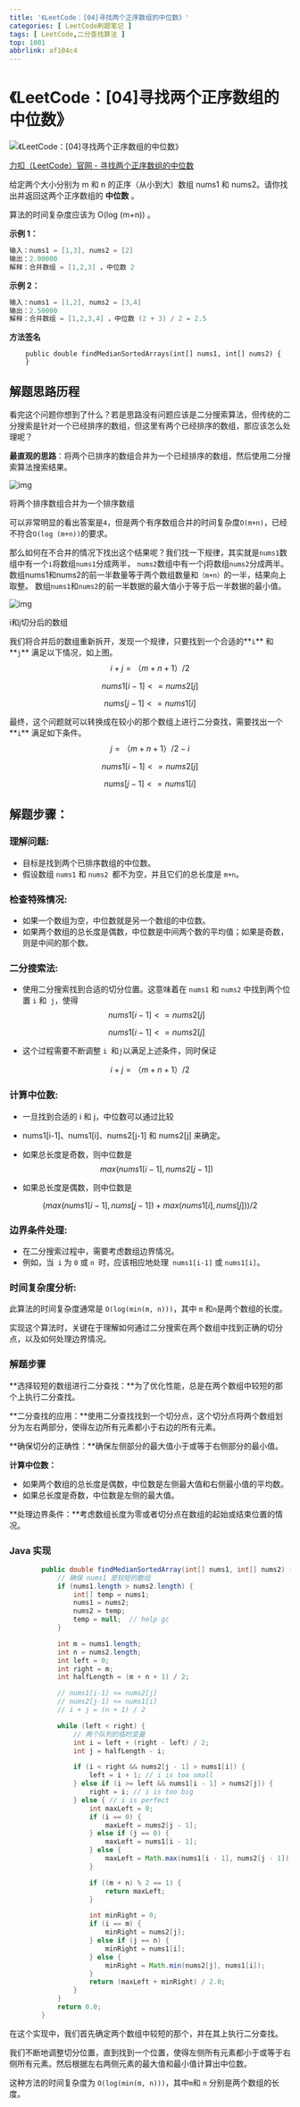 ```yaml
---
title: '《LeetCode：[04]寻找两个正序数组的中位数》'
categories: [ LeetCode刷题笔记 ]
tags: [ LeetCode,二分查找算法 ]
top: 1001
abbrlink: af104c4
---
```


# 《LeetCode：[04]寻找两个正序数组的中位数》

![《LeetCode：[04]寻找两个正序数组的中位数》](https://cdn.nadav.com.cn/gh/nadav-cheung/img-repo/hexo-blog/v2-7d5b231dd4e7405966a57996174e9bd8_1440w.png)

[力扣（LeetCode）官网 - 寻找两个正序数组的中位数](https://leetcode.cn/problems/median-of-two-sorted-arrays/)

给定两个大小分别为 m 和 n 的正序（从小到大）数组 nums1 和 nums2。请你找出并返回这两个正序数组的 **中位数** 。

算法的时间复杂度应该为 O(log (m+n)) 。

<!-- more -->

**示例 1：**

```java
输入：nums1 = [1,3], nums2 = [2]
输出：2.00000
解释：合并数组 = [1,2,3] ，中位数 2
```

**示例 2：**

```java
输入：nums1 = [1,2], nums2 = [3,4]
输出：2.50000
解释：合并数组 = [1,2,3,4] ，中位数 (2 + 3) / 2 = 2.5
```

**方法签名**

```
    public double findMedianSortedArrays(int[] nums1, int[] nums2) {  
    }
```

## 解题思路历程

看完这个问题你想到了什么？若是思路没有问题应该是二分搜索算法，但传统的二分搜索是针对一个已经排序的数组，但这里有两个已经排序的数组，那应该怎么处理呢？

**最直观的思路**：将两个已排序的数组合并为一个已经排序的数组，然后使用二分搜索算法搜索结果。

![img](https://cdn.nadav.com.cn/gh/nadav-cheung/img-repo/hexo-blog/v2-479beb2c8e5b2b30482dac523ce15386_1440w.png)

将两个排序数组合并为一个排序数组

可以非常明显的看出答案是`4`，但是两个有序数组合并的时间复杂度`O(m+n)`，已经不符合`O(log (m+n))`的要求。

那么如何在不合并的情况下找出这个结果呢？我们找一下规律，其实就是`nums1`数组中有一个`i`将数组`nums1`分成两半， `nums2`数组中有一个j将数组`nums2`分成两半。数组nums1和nums2的前一半数量等于两个数组数量和`（m+n）`的一半，结果向上取整。 数组`nums1`和`nums2`的前一半数据的最大值小于等于后一半数据的最小值。

![img](https://cdn.nadav.com.cn/gh/nadav-cheung/img-repo/hexo-blog/v2-512136bf695b5da4bcff6c0faa7f2eb1_1440w-20240116023133363.png)



i和j切分后的数组

我们将合并后的数组重新拆开，发现一个规律，只要找到一个合适的**`i`** 和**`j`** 满足以下情况，如上图。 
$$
i+j=（m+n+1）/2
$$

$$
nums1[i-1]<=nums2[j]
$$

$$
nums[j-1]<=nums1[i]
$$

最终，这个问题就可以转换成在较小的那个数组上进行二分查找，需要找出一个**`i`** 满足如下条件。
$$
j=（m+n+1）/2 -i
$$

$$
nums1[i-1]<=nums2[j]
$$

$$
nums[j-1]<=nums1[i]
$$

## **解题步骤：**

### **理解问题**:

- 目标是找到两个已排序数组的中位数。
- 假设数组 `nums1` 和 `nums2 `都不为空，并且它们的总长度是 `m+n`。

### **检查特殊情况**:

- 如果一个数组为空，中位数就是另一个数组的中位数。
- 如果两个数组的总长度是偶数，中位数是中间两个数的平均值；如果是奇数，则是中间的那个数。

### **二分搜索法**:

- 使用二分搜索找到合适的切分位置。这意味着在 `nums1` 和 `nums2` 中找到两个位置 `i` 和` j`，使得
  $$
  nums1[i-1]<=nums2[j]
  $$

  $$
  nums1[i-1]<=nums2[j]
  $$

  
- 这个过程需要不断调整 `i `和` j `以满足上述条件，同时保证  

$$
i+j=（m+n+1）/2
$$



### **计算中位数**:

- 一旦找到合适的 i 和 j，中位数可以通过比较 
- nums1[i-1]、nums1[i]、nums2[j-1] 和 nums2[j] 来确定。
- 如果总长度是奇数，则中位数是  
  $$
  max(nums1[i-1],nums2[j-1])
  $$
  
- 如果总长度是偶数，则中位数是

$$
(max(nums1[i-1],nums[j-1])+max(nums1[i],nums[j]))/2
$$



### **边界条件处理**:

- 在二分搜索过程中，需要考虑数组边界情况。
- 例如，当` i` 为 `0` 或 `n `时，应该相应地处理` nums1[i-1]` 或 `nums1[i]`。

### **时间复杂度分析**:

此算法的时间复杂度通常是 `O(log(min(m, n)))`，其中 `m` 和` n `是两个数组的长度。

实现这个算法时，关键在于理解如何通过二分搜索在两个数组中找到正确的切分点，以及如何处理边界情况。

### 解题步骤

**选择较短的数组进行二分查找：**为了优化性能，总是在两个数组中较短的那个上执行二分查找。

**二分查找的应用：**使用二分查找找到一个切分点，这个切分点将两个数组划分为左右两部分，使得左边所有元素都小于右边的所有元素。

**确保切分的正确性：**确保左侧部分的最大值小于或等于右侧部分的最小值。

**计算中位数：**

- 如果两个数组的总长度是偶数，中位数是左侧最大值和右侧最小值的平均数。
- 如果总长度是奇数，中位数是左侧的最大值。

**处理边界条件：**考虑数组长度为零或者切分点在数组的起始或结束位置的情况。

### Java 实现

```java
        public double findMedianSortedArray(int[] nums1, int[] nums2) {
            // 确保 nums1 是较短的数组
            if (nums1.length > nums2.length) {
                int[] temp = nums1;
                nums1 = nums2;
                nums2 = temp;
                temp = null;  // help gc
            }

            int m = nums1.length;
            int n = nums2.length;
            int left = 0;
            int right = m;
            int halfLength = (m + n + 1) / 2;

            // nums1[i-1] <= nums2[j]
            // nums2[j-1] <= nums1[i]
            // i + j = (n + 1) / 2

            while (left < right) {
                // 两个队列的临时变量
                int i = left + (right - left) / 2;
                int j = halfLength - i;

                if (i < right && nums2[j - 1] > nums1[i]) {
                    left = i + 1; // i is too small
                } else if (i >= left && nums1[i - 1] > nums2[j]) {
                    right = i; // i is too big
                } else { // i is perfect
                    int maxLeft = 0;
                    if (i == 0) {
                        maxLeft = nums2[j - 1];
                    } else if (j == 0) {
                        maxLeft = nums1[i - 1];
                    } else {
                        maxLeft = Math.max(nums1[i - 1], nums2[j - 1]);
                    }

                    if ((m + n) % 2 == 1) {
                        return maxLeft;
                    }

                    int minRight = 0;
                    if (i == m) {
                        minRight = nums2[j];
                    } else if (j == n) {
                        minRight = nums1[i];
                    } else {
                        minRight = Math.min(nums2[j], nums1[i]);
                    }
                    return (maxLeft + minRight) / 2.0;
                }
            }
            return 0.0;
        }
```

在这个实现中，我们首先确定两个数组中较短的那个，并在其上执行二分查找。

我们不断地调整切分位置，直到找到一个位置，使得左侧所有元素都小于或等于右侧所有元素。然后根据左右两侧元素的最大值和最小值计算出中位数。

这种方法的时间复杂度为 `O(log(min(m, n)))`，其中` m `和 `n` 分别是两个数组的长度。
